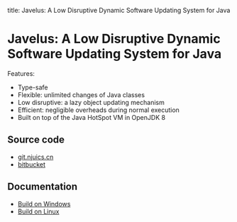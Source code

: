 title: Javelus: A Low Disruptive Dynamic Software Updating System for Java


# Javelus: A Low Disruptive Dynamic Software Updating System for Java

Features:

* Type-safe
* Flexible: unlimited changes of Java classes
* Low disruptive: a lazy object updating mechanism
* Efficient: negligible overheads during normal execution
* Built on top of the Java HotSpot VM in OpenJDK 8

## Source code

* [git.njuics.cn](https://git.njuics.cn/javelus/javelus8)
* [bitbucket](https://bitbucket.org/javelus/)

## Documentation

* [Build on Windows](build_windows)
* [Build on Linux](build_linux)
